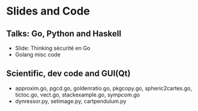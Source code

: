 # Slides and Code

## Talks: Go, Python and Haskell

* Slide: 
 Thinking sécurité en Go
* Golang misc code

## Scientific, dev code and GUI(Qt)

* approxim.go, pgcd.go, goldenratio.go, pkgcopy.go, spheric2cartes.go, tictoc.go, vect.go, stackexample.go, sympcom.go
* dynressor.py, setimage.py, cartpendulum.py
